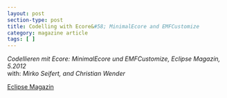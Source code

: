 ```yaml
---
layout: post
section-type: post
title: Codelling with Ecore&#58; MinimalEcore and EMFCustomize
category: magazine article
tags: [ ]
---
```

_Codellieren mit Ecore: MinimalEcore und EMFCustomize, Eclipse Magazin, 5.2012_
<br/>with: _Mirko Seifert, and Christian Wender_

<a href="https://entwickler.de/eclipse-magazin">Eclipse Magazin</a>
